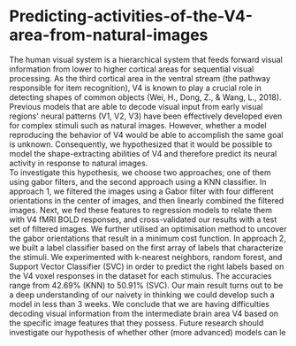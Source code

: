 # Predicting-activities-of-the-V4-area-from-natural-images
The human visual system is a hierarchical system that feeds forward visual information from lower to higher cortical areas for sequential visual processing. As the third cortical area in the ventral stream (the pathway responsible for item recognition), V4 is known to play a crucial role in detecting shapes of common objects (Wei, H., Dong, Z., &amp; Wang, L., 2018). Previous models that are able to decode visual input from early visual regions' neural patterns (V1, V2, V3) have been effectively developed even for complex stimuli such as natural images. However, whether a model reproducing the behavior of V4 would be able to accomplish the same goal is unknown. Consequently, we hypothesized that it would be possible to model the shape-extracting abilities of V4 and therefore predict its neural activity in response to natural images.  
To investigate this hypothesis, we choose two approaches; one of them using gabor filters, and the second approach using a KNN classifier.
In approach 1, we filtered the images using a Gabor filter with four different orientations in the center of images, and then linearly combined the filtered images. Next, we fed these features to regression models to relate them with V4 fMRI BOLD responses, and cross-validated our results with a test set of filtered images. We further utilised an optimisation method to uncover the gabor orientations that result in a minimum cost function.
In approach 2, we built a label classifier based on the first array of labels that characterize the stimuli. We experimented with k-nearest neighbors, random forest, and Support Vector Classifier (SVC) in order to predict the right labels based on the V4 voxel responses in the dataset for each stimulus. The accuracies range from 42.69% (KNN) to 50.91% (SVC). Our main result turns out to be a deep understanding of our naivety in thinking we could develop such a model in less than 3 weeks. We conclude that we are having difficulties decoding visual information from the intermediate brain area V4 based on the specific image features that they possess. Future research should investigate our hypothesis of whether other (more advanced) models can le
